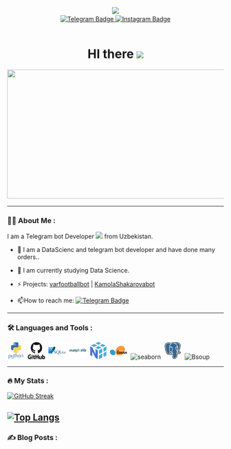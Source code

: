 <div id="header" align="center">
  <img src="https://media.giphy.com/media/M9gbBd9nbDrOTu1Mqx/giphy.gif" width="100"/>
</div>

<div id="badges" align="center">
  <a href="https://t.me/piimatalabasi">
    <img src="https://img.shields.io/badge/Telegram-blue?style=for-the-badge&logo=telegram&logoColor=white" alt="Telegram Badge"/>
  </a>
  <a href="https://www.instagram.com/_ozodbek_ernazarov/">
    <img src="https://img.shields.io/badge/Instagram-red?style=for-the-badge&logo=instagram&logoColor=white" alt="Instagram Badge"/>
  </a>
</div>
<div align="center">
  <img align="center" src="https://komarev.com/ghpvc/?username=ozodbekernazarov6642&style=flat-square&color=blue" alt=""/>
</div>
<h1 align="center">
  HI there
  <img src="https://media.giphy.com/media/hvRJCLFzcasrR4ia7z/giphy.gif" width="30px"/>
</h1>

<div align="center">
  <img src="https://media.giphy.com/media/dWesBcTLavkZuG35MI/giphy.gif" width="600" height="300"/>
</div>

---

### :woman_technologist: About Me :

I am a Telegram bot Developer <img src="https://media.giphy.com/media/WUlplcMpOCEmTGBtBW/giphy.gif" width="30"> from Uzbekistan.

- :telescope: I am a DataScienc and telegram bot developer and have done many orders..

- :seedling: I am currently studying Data Science.

- :zap: Projects: [varfootballbot](https://t.me/varfootballbot) | [KamolaShakarovabot](https://t.me/KamolaShakarovabot) 

- :mailbox:How to reach me: [![Telegram Badge](https://img.shields.io/badge/-telegram-blue?style=flat&logo=telegram&logoColor=white)](https://t.me/piimatalabasi)
---

### :hammer_and_wrench: Languages and Tools :

<div>
  <img src="https://github.com/devicons/devicon/blob/master/icons/python/python-original-wordmark.svg" title="Python" alt="Python" width="40" height="40"/>&nbsp;
  <img src="https://github.com/devicons/devicon/blob/master/icons/github/github-original-wordmark.svg" title="GitHub" alt="GitHub" width="40" height="40"/>&nbsp;
  <img src="https://github.com/devicons/devicon/blob/master/icons/sqlite/sqlite-original-wordmark.svg" title="SQl" alt="SQl" width="40" height="40"/>&nbsp;
  <img src="https://github.com/devicons/devicon/blob/master/icons/matplotlib/matplotlib-original-wordmark.svg" title="matplotlip" alt="matplotlip" width="40" height="40"/>&nbsp;
  <img src="https://raw.githubusercontent.com/devicons/devicon/master/icons/numpy/numpy-original.svg" title="numpy" alt="numpy" width="40" height="40"/>&nbsp;
  <img src="https://raw.githubusercontent.com/devicons/devicon/master/icons/scikitlearn/scikitlearn-original.svg" title="sklearn" alt="sklearn" width="40" height="40"/>&nbsp;
  <img src="https://seaborn.pydata.org/_images/logo-wide-lightbg.svg" title="seaborn" alt="seaborn" width="40" height="40"/>&nbsp;
  <img src="https://github.com/devicons/devicon/blob/master/icons/postgresql/postgresql-original.svg" title="psql" alt="psql" width="40" height="40"/>&nbsp;
  <img src="https://brightdata.com/wp-content/uploads/2023/12/beatifulsoup_image.svg" title="Bsoup" alt="Bsoup" width="40" height="40"/>&nbsp;
</div>

---

### :fire: My Stats :
[![GitHub Streak](http://github-readme-streak-stats.herokuapp.com?user=ozodbekernazarov6642&theme=dark&background=000000)](https://git.io/streak-stats)

[![Top Langs](https://github-readme-stats.vercel.app/api/top-langs/?username=ozodbekernazarov6642&layout=compact&theme=vision-friendly-dark)](https://github.com/anuraghazra/github-readme-stats)
---

### :writing_hand: Blog Posts :
<!---
ozodbekernazarov6642/ozodbekernazarov6642 is a ✨ special ✨ repository because its `README.md` (this file) appears on your GitHub profile.
You can click the Preview link to take a look at your changes.
--->
